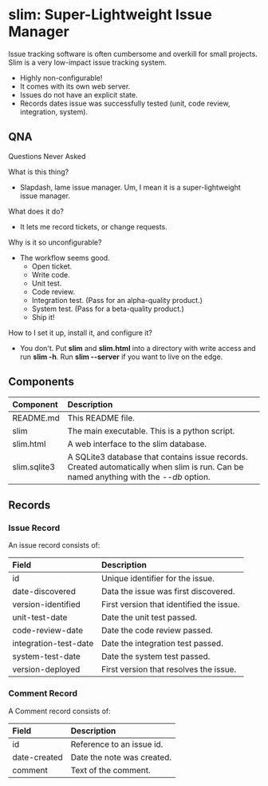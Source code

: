 # slim: Super-Lightweight Issue Manager

Issue tracking software is often cumbersome and overkill for small projects.  Slim is a very low-impact issue tracking system.

- Highly non-configurable!
- It comes with its own web server.
- Issues do not have an explicit state.
- Records dates issue was successfully tested (unit, code review, integration, system).

## QNA
Questions Never Asked

What is this thing?
- Slapdash, lame issue manager.  Um, I mean it is a super-lightweight issue manager.

What does it do?
- It lets me record tickets, or change requests.

Why is it so unconfigurable?
- The workflow seems good.
  - Open ticket.
  - Write code.
  - Unit test.
  - Code review.
  - Integration test. (Pass for an alpha-quality product.)
  - System test. (Pass for a beta-quality product.)
  - Ship it!

How to I set it up, install it, and configure it?
- You don't.  Put **slim** and **slim.html** into a directory with write access and run **slim -h**.  Run **slim --server** if you want to live on the edge.

## Components

| Component    | Description                                                                                                                           |
|:-------------|:--------------------------------------------------------------------------------------------------------------------------------------|
| README.md    | This README file.                                                                                                                     |
| slim         | The main executable. This is a python script.                                                                                         |
| slim.html    | A web interface to the slim database.                                                                                                 |
| slim.sqlite3 | A SQLite3 database that contains issue records. Created automatically when slim is run. Can be named anything with the *--db* option. |

## Records

### Issue Record

An issue record consists of:

| Field                 | Description                              |
|:----------------------|:-----------------------------------------|
| id                    | Unique identifier for the issue.         |
| date-discovered       | Data the issue was first discovered.     |
| version-identified    | First version that identified the issue. |
| unit-test-date        | Date the unit test passed.               |
| code-review-date      | Date the code review passed.             |
| integration-test-date | Date the integration test passed.        |
| system-test-date      | Date the system test passed.             |
| version-deployed      | First version that resolves the issue.   |

### Comment Record

A Comment record consists of:

| Field        | Description                |
|:-------------|:---------------------------|
| id           | Reference to an issue id.  |
| date-created | Date the note was created. |
| comment      | Text of the comment.       |
